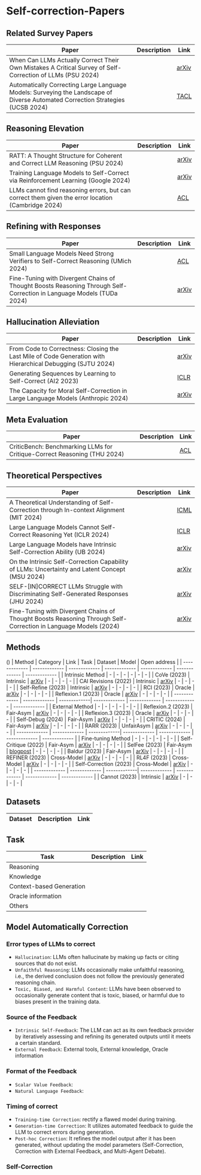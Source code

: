# Self-correction-Papers






## Related Survey Papers
| Paper  | Description | Link |
| ------------- | ------------- | -------------|
| When Can LLMs Actually Correct Their Own Mistakes A Critical Survey of Self-Correction of LLMs (PSU 2024)| | [arXiv](https://arxiv.org/abs/2406.01297) |
| Automatically Correcting Large Language Models: Surveying the Landscape of Diverse Automated Correction Strategies (UCSB 2024) | | [TACL](https://aclanthology.org/2024.tacl-1.27/) |



## Reasoning Elevation
| Paper  | Description | Link |
| ------------- | ------------- | -------------|
| RATT: A Thought Structure for Coherent and Correct LLM Reasoning (PSU 2024) | | [arXiv](https://arxiv.org/abs/2406.02746) |
| Training Language Models to Self-Correct via Reinforcement Learning (Google 2024) |  | [arXiv](https://arxiv.org/pdf/2409.12917)|
| LLMs cannot find reasoning errors, but can correct them given the error location (Cambridge 2024) | | [ACL](https://arxiv.org/abs/2311.08516) |


## Refining with Responses
| Paper  | Description | Link |
| ------------- | ------------- | -------------|
| Small Language Models Need Strong Verifiers to Self-Correct Reasoning (UMich 2024)  |  | [ACL](https://arxiv.org/pdf/2404.17140)|
| Fine-Tuning with Divergent Chains of Thought Boosts Reasoning Through Self-Correction in Language Models (TUDa 2024)  |  | [arXiv](http://arxiv.org/abs/2407.03181)|

## Hallucination Alleviation
| Paper  | Description | Link |
| ------------- | ------------- | -------------|
| From Code to Correctness: Closing the Last Mile of Code Generation with Hierarchical Debugging (SJTU 2024) | | [arXiv](https://arxiv.org/pdf/2410.01215) |
| Generating Sequences by Learning to Self-Correct (AI2 2023) | | [ICLR](https://arxiv.org/abs/2211.00053) |
| The Capacity for Moral Self-Correction in Large Language Models (Anthropic 2024) | | [arXiv](https://arxiv.org/abs/2302.07459) |

## Meta Evaluation
| Paper  | Description | Link |
| ------------- | ------------- | -------------|
| CriticBench: Benchmarking LLMs for Critique-Correct Reasoning (THU 2024) | | [ACL](https://arxiv.org/abs/2402.14809) |

## Theoretical Perspectives
| Paper  | Description | Link |
| ------------- | ------------- | -------------|
| A Theoretical Understanding of Self-Correction through In-context Alignment (MIT 2024)| | [ICML](https://arxiv.org/abs/2405.18634) |
| Large Language Models Cannot Self-Correct Reasoning Yet (ICLR 2024)  |  | [ICLR](https://arxiv.org/pdf/2310.01798)|
| Large Language Models have Intrinsic Self-Correction Ability (UB 2024)| | [arXiv](https://arxiv.org/abs/2406.15673) |
| On the Intrinsic Self-Correction Capability of LLMs: Uncertainty and Latent Concept (MSU 2024) | | [arXiv](https://arxiv.org/abs/2406.02378) |
| SELF-[IN]CORRECT LLMs Struggle with Discriminating Self-Generated Responses (JHU 2024)  |  | [arXiv](https://arxiv.org/pdf/2404.04298v3)|
| Fine-Tuning with Divergent Chains of Thought Boosts Reasoning Through Self-Correction in Language Models (2024)| | [arXiv](https://arxiv.org/abs/2407.03181) |



## Methods
()
| Method  | Category | Link | Task | Dataset | Model | Open address | 
| ------------- | ------------- | ------------- | ------------- | ------------- | ------------- | ------------- |
| Intrinsic Method | - | - | - | - | - | - |
| CoVe (2023) | Intrinsic | [arXiv](https://arxiv.org/abs/2309.11495) | - | - | - | - |
| CAI Revisions (2022) | Intrinsic | [arXiv](https://arxiv.org/abs/2212.08073) | - | - | - | - |
| Self-Refine (2023) | Intrinsic | [arXiv](https://arxiv.org/abs/2303.17651) | - | - | - | - |
| RCI (2023) | Oracle | [arXiv](https://arxiv.org/abs/2303.17491) | - | - | - | - |
| Reflexion.1 (2023) | Oracle | [arXiv](https://arxiv.org/abs/2303.11366) | - | - | - | - |
| ------------- | ------------- | -------------| ------------- | ------------- | ------------- | ------------- |
| External Method | - | - | - | - | - | - |
| Reflexion.2 (2023) | Fair-Asym | [arXiv](https://arxiv.org/abs/2303.11366) | - | - | - | - |
| Reflexion.3 (2023) | Oracle | [arXiv](https://arxiv.org/abs/2303.11366) | - | - | - | - |
| Self-Debug (2024) | Fair-Asym | [arXiv](https://arxiv.org/abs/2304.05128) | - | - | - | - |
| CRITIC (2024) | Fair-Asym | [arXiv](https://arxiv.org/abs/2305.11738) | - | - | - | - |
| RARR (2023) | UnfairAsym | [arXiv](https://arxiv.org/abs/2210.08726) | - | - | - | - |
| ------------- | ------------- | -------------| ------------- | ------------- | ------------- | ------------- |
| Fine-tuning Method | - | - |  - | - | - | - |
| Self-Critique (2022) | Fair-Asym | [arXiv](https://arxiv.org/abs/2206.05802) | - | - | - | - |
| SelFee (2023) | Fair-Asym | [blogpost](https://lklab.kaist.ac.kr/SelFee/) | - | - | - | - |
| Baldur (2023) | Fair-Asym | [arXiv](https://arxiv.org/abs/2303.04910) | - | - | - | - |
| REFINER (2023) | Cross-Model | [arXiv](https://arxiv.org/abs/2304.01904) | - | - | - | - |
| RL4F (2023) | Cross-Model | [arXiv](https://arxiv.org/abs/2305.08844) | - | - | - | - |
| Self-Correction (2023) | Cross-Model | [arXiv](https://arxiv.org/abs/2211.00053) | - | - | - | - |
| ------------- | ------------- | -------------| ------------- | ------------- | ------------- | ------------- |
| Cannot (2023) | Intrinsic | [arXiv](https://arxiv.org/abs/2310.01798) | - | - | - | - |





## Datasets
| Dataset  | Description | Link |
| ------------- | ------------- | -------------|




## Task
| Task  | Description | Link |
| ------------- | ------------- | -------------|
| Reasoning | | |
| Knowledge | | |
| Context-based Generation| | |
| Oracle information| | |
| Others| | |







## Model Automatically Correction 

### Error types of LLMs to correct
- `Hallucination`: LLMs often hallucinate by making up facts or citing sources that do not exist.
- `Unfaithful Reasoning`: LLMs occasionally make unfaithful reasoning, i.e., the derived conclusion does not follow the previously generated reasoning chain.
- `Toxic, Biased, and Harmful Content`: LLMs have been observed to occasionally generate content that is toxic, biased, or harmful due to biases present in the training data.


### Source of the Feedback
- `Intrinsic Self-Feedback`: The LLM can act as its own feedback provider by iteratively assessing and refining its generated outputs until it meets a certain standard.
- `External Feedback`: External tools, External knowledge, Oracle information


### Format of the Feedback
- `Scalar Value Feedback`:
- `Natural Language Feedback`: 


### Timing of correct
- `Training-time Correction`: rectify a flawed model during training.
- `Generation-time Correction`: It utilizes automated feedback to guide the LLM to correct errors during generation.
- `Post-hoc Correction`: It refines the model output after it has been generated, without updating the model parameters (Self-Correction, Correction with External Feedback, and Multi-Agent Debate).

### Self-Correction






